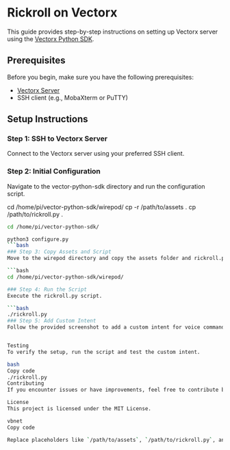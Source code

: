 # Rickroll on Vectorx 

This guide provides step-by-step instructions on setting up Vectorx server using the [Vectorx Python SDK](https://github.com/fforchino/vectorx).

## Prerequisites

Before you begin, make sure you have the following prerequisites:

- [Vectorx Server](https://github.com/fforchino/vectorx)
- SSH client (e.g., MobaXterm or PuTTY)

## Setup Instructions

### Step 1: SSH to Vectorx Server

Connect to the Vectorx server using your preferred SSH client.

### Step 2: Initial Configuration
Navigate to the vector-python-sdk directory and run the configuration script.

cd /home/pi/vector-python-sdk/wirepod/
cp -r /path/to/assets .
cp /path/to/rickroll.py .

```bash
cd /home/pi/vector-python-sdk/

python3 configure.py
```bash
### Step 3: Copy Assets and Script
Move to the wirepod directory and copy the assets folder and rickroll.py file.

```bash
cd /home/pi/vector-python-sdk/wirepod/

### Step 4: Run the Script
Execute the rickroll.py script.

```bash
./rickroll.py
### Step 5: Add Custom Intent
Follow the provided screenshot to add a custom intent for voice commands.


Testing
To verify the setup, run the script and test the custom intent.

bash
Copy code
./rickroll.py
Contributing
If you encounter issues or have improvements, feel free to contribute by opening an issue or creating a pull request.

License
This project is licensed under the MIT License.

vbnet
Copy code

Replace placeholders like `/path/to/assets`, `/path/to/rickroll.py`, and `
